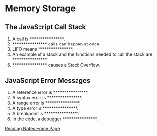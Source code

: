 # Memory Storage

## The JavaScript Call Stack

1. A call is ****************.
2. **************** calls can happen at once.
3. LIFO means ****************.
4. An example of a stack and the functions needed to call the stack are ****************.
5. **************** causes a Stack Overflow.

## JavaScript Error Messages

1. A reference error is ****************.
2. A syntax error is ****************.
3. A range error is ****************.
4. A type error is ****************.
5. A breakpoint is ****************.
6. In the code, a debugger ****************.

[Reading Notes Home Page](README.md)